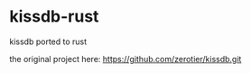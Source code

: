 kissdb-rust
===========

kissdb ported to rust

the original project here: https://github.com/zerotier/kissdb.git
